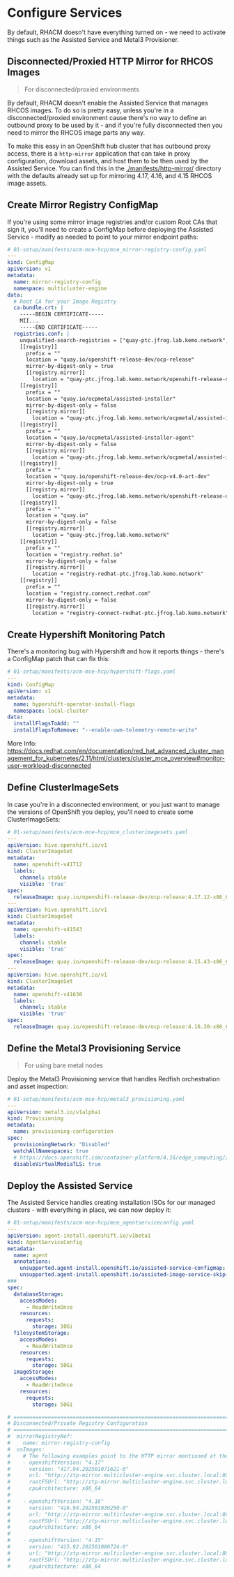 # Configure Services

By default, RHACM doesn't have everything turned on - we need to activate things such as the Assisted Service and Metal3 Provisioner.

## Disconnected/Proxied HTTP Mirror for RHCOS Images

> For disconnected/proxied environments

By default, RHACM doesn't enable the Assisted Service that manages RHCOS images.  To do so is pretty easy, unless you're in a disconnected/proxied environment cause there's no way to define an outbound proxy to be used by it - and if you're fully disconnected then you need to mirror the RHCOS image parts any way.

To make this easy in an OpenShift hub cluster that has outbound proxy access, there is a `http-mirror` application that can take in proxy configuration, download assets, and host them to be then used by the Assisted Service.  You can find this in the [./manifests/http-mirror/](./manifests/http-mirror/) directory with the defaults already set up for mirroring 4.17, 4.16, and 4.15 RHCOS image assets.

## Create Mirror Registry ConfigMap

If you're using some mirror image registries and/or custom Root CAs that sign it, you'll need to create a ConfigMap before deploying the Assisted Service - modify as needed to point to your mirror endpoint paths:

```yaml
# 01-setup/manifests/acm-mce-hcp/mce_mirror-registry-config.yaml
---
kind: ConfigMap
apiVersion: v1
metadata:
  name: mirror-registry-config
  namespace: multicluster-engine
data:
  # Root CA for your Image Registry
  ca-bundle.crt: |
    -----BEGIN CERTIFICATE-----
    MII...
    -----END CERTIFICATE-----
  registries.conf: |
    unqualified-search-registries = ["quay-ptc.jfrog.lab.kemo.network", "registry.access.redhat.com", "quay.io", "docker.io"]
    [[registry]]
      prefix = ""
      location = "quay.io/openshift-release-dev/ocp-release"
      mirror-by-digest-only = true
      [[registry.mirror]]
        location = "quay-ptc.jfrog.lab.kemo.network/openshift-release-dev/ocp-release"
    [[registry]]
      prefix = ""
      location = "quay.io/ocpmetal/assisted-installer"
      mirror-by-digest-only = false
      [[registry.mirror]]
        location = "quay-ptc.jfrog.lab.kemo.network/ocpmetal/assisted-installer"
    [[registry]]
      prefix = ""
      location = "quay.io/ocpmetal/assisted-installer-agent"
      mirror-by-digest-only = false
      [[registry.mirror]]
        location = "quay-ptc.jfrog.lab.kemo.network/ocpmetal/assisted-installer-agent"
    [[registry]]
      prefix = ""
      location = "quay.io/openshift-release-dev/ocp-v4.0-art-dev"
      mirror-by-digest-only = true
      [[registry.mirror]]
        location = "quay-ptc.jfrog.lab.kemo.network/openshift-release-dev/ocp-v4.0-art-dev"
    [[registry]]
      prefix = ""
      location = "quay.io"
      mirror-by-digest-only = false
      [[registry.mirror]]
        location = "quay-ptc.jfrog.lab.kemo.network"
    [[registry]]
      prefix = ""
      location = "registry.redhat.io"
      mirror-by-digest-only = false
      [[registry.mirror]]
        location = "registry-redhat-ptc.jfrog.lab.kemo.network"
    [[registry]]
      prefix = ""
      location = "registry.connect.redhat.com"
      mirror-by-digest-only = false
      [[registry.mirror]]
        location = "registry-connect-redhat-ptc.jfrog.lab.kemo.network"
```

## Create Hypershift Monitoring Patch

There's a monitoring bug with Hypershift and how it reports things - there's a ConfigMap patch that can fix this:

```yaml
# 01-setup/manifests/acm-mce-hcp/hypershift-flags.yaml
---
kind: ConfigMap
apiVersion: v1
metadata:
  name: hypershift-operator-install-flags
  namespace: local-cluster
data:
  installFlagsToAdd: ""
  installFlagsToRemove: "--enable-uwm-telemetry-remote-write"
```

More Info: https://docs.redhat.com/en/documentation/red_hat_advanced_cluster_management_for_kubernetes/2.11/html/clusters/cluster_mce_overview#monitor-user-workload-disconnected

## Define ClusterImageSets

In case you're in a disconnected environment, or you just want to manage the versions of OpenShift you deploy, you'll need to create some ClusterImageSets:

```yaml
# 01-setup/manifests/acm-mce-hcp/mce_clusterimagesets.yaml
---
apiVersion: hive.openshift.io/v1
kind: ClusterImageSet
metadata:
  name: openshift-v41712
  labels:
    channel: stable
    visible: 'true'
spec:
  releaseImage: quay.io/openshift-release-dev/ocp-release:4.17.12-x86_64
---
apiVersion: hive.openshift.io/v1
kind: ClusterImageSet
metadata:
  name: openshift-v41543
  labels:
    channel: stable
    visible: 'true'
spec:
  releaseImage: quay.io/openshift-release-dev/ocp-release:4.15.43-x86_64
---
apiVersion: hive.openshift.io/v1
kind: ClusterImageSet
metadata:
  name: openshift-v41630
  labels:
    channel: stable
    visible: 'true'
spec:
  releaseImage: quay.io/openshift-release-dev/ocp-release:4.16.30-x86_64
```

## Define the Metal3 Provisioning Service

> For using bare metal nodes

Deploy the Metal3 Provisioning service that handles Redfish orchestration and asset inspection:

```yaml
# 01-setup/manifests/acm-mce-hcp/metal3_provisioning.yaml
---
apiVersion: metal3.io/v1alpha1
kind: Provisioning
metadata:
  name: provisioning-configuration
spec:
  provisioningNetwork: "Disabled"
  watchAllNamespaces: true
  # https://docs.openshift.com/container-platform/4.16/edge_computing/ztp-deploying-far-edge-sites.html#ztp-troubleshooting-ztp-gitops-supermicro-tls_ztp-deploying-far-edge-sites
  disableVirtualMediaTLS: true
```

## Deploy the Assisted Service

The Assisted Service handles creating installation ISOs for our managed clusters - with everything in place, we can now deploy it:

```yaml
# 01-setup/manifests/acm-mce-hcp/mce_agentserviceconfig.yaml
---
apiVersion: agent-install.openshift.io/v1beta1
kind: AgentServiceConfig
metadata:
  name: agent
  annotations:
    unsupported.agent-install.openshift.io/assisted-service-configmap: "assisted-service-config"
    unsupported.agent-install.openshift.io/assisted-image-service-skip-verify-tls: "true"
###
spec:
  databaseStorage:
    accessModes:
      - ReadWriteOnce
    resources:
      requests:
        storage: 10Gi
  filesystemStorage:
    accessModes:
      - ReadWriteOnce
    resources:
      requests:
        storage: 50Gi
  imageStorage:
    accessModes:
      - ReadWriteOnce
    resources:
      requests:
        storage: 50Gi

# ========================================================================================
# Disconnected/Private Registry Configuration
# ========================================================================================
#  mirrorRegistryRef:
#    name: mirror-registry-config
#  osImages:
#    # The following examples point to the HTTP mirror mentioned at the top of this document
#    - openshiftVersion: "4.17"
#      version: "417.94.202501071621-0"
#      url: "http://ztp-mirror.multicluster-engine.svc.cluster.local:8080/pub/openshift-v4/x86_64/dependencies/rhcos/4.17/latest/rhcos-live.x86_64.iso"
#      rootFSUrl: "http://ztp-mirror.multicluster-engine.svc.cluster.local:8080/pub/openshift-v4/x86_64/dependencies/rhcos/4.17/latest/rhcos-live-rootfs.x86_64.img"
#      cpuArchitecture: x86_64
#
#    - openshiftVersion: "4.16"
#      version: "416.94.202501030250-0"
#      url: "http://ztp-mirror.multicluster-engine.svc.cluster.local:8080/pub/openshift-v4/x86_64/dependencies/rhcos/4.16/latest/rhcos-live.x86_64.iso"
#      rootFSUrl: "http://ztp-mirror.multicluster-engine.svc.cluster.local:8080/pub/openshift-v4/x86_64/dependencies/rhcos/4.16/latest/rhcos-live-rootfs.x86_64.img"
#      cpuArchitecture: x86_64
#
#    - openshiftVersion: "4.15"
#      version: "415.92.202501080724-0"
#      url: "http://ztp-mirror.multicluster-engine.svc.cluster.local:8080/pub/openshift-v4/x86_64/dependencies/rhcos/4.15/latest/rhcos-live.x86_64.iso"
#      rootFSUrl: "http://ztp-mirror.multicluster-engine.svc.cluster.local:8080/pub/openshift-v4/x86_64/dependencies/rhcos/4.15/latest/rhcos-live-rootfs.x86_64.img"
#      cpuArchitecture: x86_64
```
